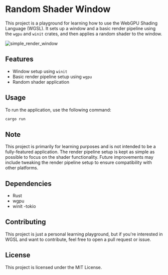 # Random Shader Window

This project is a playground for learning how to use the WebGPU Shading Language (WGSL). It sets up a window and a basic render pipeline using the `wgpu` and `winit` crates, and then applies a random shader to the window.

![simple_render_window](https://github.com/cabrownlie/random-shader-window/assets/13515086/deb115f0-15e5-4e52-9b37-2b646324e23d)

## Features

- Window setup using `winit`
- Basic render pipeline setup using `wgpu`
- Random shader application

## Usage

To run the application, use the following command:

```bash
cargo run
```

## Note
This project is primarily for learning purposes and is not intended to be a fully-featured application. The render pipeline setup is kept as simple as possible to focus on the shader functionality. Future improvements may include tweaking the render pipeline setup to ensure compatibility with other platforms.

## Dependencies
- Rust
- wgpu
- winit
 -tokio

## Contributing
This project is just a personal learning playground, but if you're interested in WGSL and want to contribute, feel free to open a pull request or issue.

## License
This project is licensed under the MIT License.
